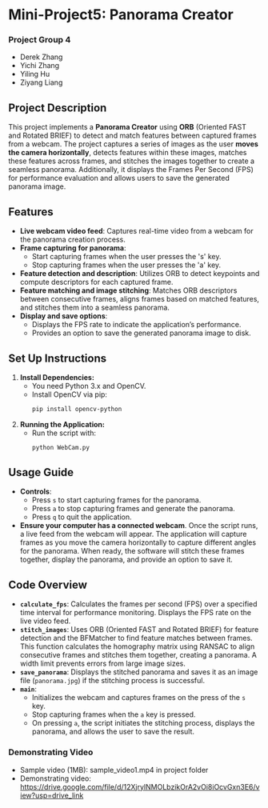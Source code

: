 # Mini-Project5: Panorama Creator

### Project Group 4

- Derek Zhang
- Yichi Zhang
- Yiling Hu
- Ziyang Liang

## Project Description

This project implements a **Panorama Creator** using **ORB** (Oriented FAST and Rotated BRIEF) to detect and match features between captured frames from a webcam. The project captures a series of images as the user **moves the camera horizontally**, detects features within these images, matches these features across frames, and stitches the images together to create a seamless panorama. Additionally, it displays the Frames Per Second (FPS) for performance evaluation and allows users to save the generated panorama image.

## Features

- **Live webcam video feed**: Captures real-time video from a webcam for the panorama creation process.
- **Frame capturing for panorama**:
  - Start capturing frames when the user presses the 's' key.
  - Stop capturing frames when the user presses the 'a' key.
- **Feature detection and description**: Utilizes ORB to detect keypoints and compute descriptors for each captured frame.
- **Feature matching and image stitching**: Matches ORB descriptors between consecutive frames, aligns frames based on matched features, and stitches them into a seamless panorama.
- **Display and save options**:
  - Displays the FPS rate to indicate the application’s performance.
  - Provides an option to save the generated panorama image to disk.

## Set Up Instructions

1. **Install Dependencies:**
   - You need Python 3.x and OpenCV.
   - Install OpenCV via pip:
     ```bash
     pip install opencv-python
     ```
2. **Running the Application:**
   - Run the script with:
     ```bash
     python WebCam.py
     ```

## Usage Guide

- **Controls**:
  - Press `s` to start capturing frames for the panorama.
  - Press `a` to stop capturing frames and generate the panorama.
  - Press `q` to quit the application.
- **Ensure your computer has a connected webcam**. Once the script runs, a live feed from the webcam will appear. The application will capture frames as you move the camera horizontally to capture different angles for the panorama. When ready, the software will stitch these frames together, display the panorama, and provide an option to save it.

## Code Overview

- **`calculate_fps`**: Calculates the frames per second (FPS) over a specified time interval for performance monitoring. Displays the FPS rate on the live video feed.
- **`stitch_images`**: Uses ORB (Oriented FAST and Rotated BRIEF) for feature detection and the BFMatcher to find feature matches between frames. This function calculates the homography matrix using RANSAC to align consecutive frames and stitches them together, creating a panorama. A width limit prevents errors from large image sizes.
- **`save_panorama`**: Displays the stitched panorama and saves it as an image file (`panorama.jpg`) if the stitching process is successful.
- **`main`**:
  - Initializes the webcam and captures frames on the press of the `s` key.
  - Stop capturing frames when the `a` key is pressed.
  - On pressing `a`, the script initiates the stitching process, displays the panorama, and allows the user to save the result.

### Demonstrating Video

- Sample video (1MB): sample_video1.mp4 in project folder
- Demonstrating video: https://drive.google.com/file/d/12XjrylNMOLbzikOrA2vOi8iOcvGxn3E6/view?usp=drive_link
